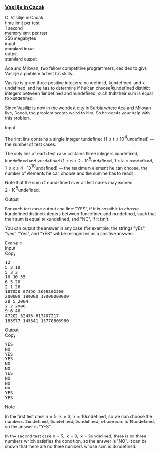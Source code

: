 <h3><a href="https://codeforces.com/contest/1878/problem/C" target="_blank" rel="noopener noreferrer">Vasilije in Cacak</a></h3>
<div class="header"><div class="title">C. Vasilije in Cacak</div><div class="time-limit"><div class="property-title">time limit per test</div>1 second</div><div class="memory-limit"><div class="property-title">memory limit per test</div>256 megabytes</div><div class="input-file input-standard"><div class="property-title">input</div>standard input</div><div class="output-file output-standard"><div class="property-title">output</div>standard output</div></div><div><p>Aca and Milovan, two fellow competitive programmers, decided to give Vasilije a problem to test his skills.</p><p>Vasilije is given three positive integers: <span class="MathJax_Preview" style="color: inherit;"><span class="MJXp-math" id="MJXp-Span-1"><span class="MJXp-mi MJXp-italic" id="MJXp-Span-2">n</span></span></span><span class="MathJax MathJax_Processed" id="MathJax-Element-1-Frame" tabindex="0" style=""><nobr><span class="math" id="MathJax-Span-1"><span style="display: inline-block; position: relative; width: 0em; height: 0px; font-size: 122%;"><span style="position: absolute;"><span class="mrow" id="MathJax-Span-2"><span class="mi" id="MathJax-Span-3" style="font-family: MathJax_Math-italic;">n</span></span></span></span></span></nobr></span>undefined, <span class="MathJax_Preview" style="color: inherit;"><span class="MJXp-math" id="MJXp-Span-3"><span class="MJXp-mi MJXp-italic" id="MJXp-Span-4">k</span></span></span><span class="MathJax MathJax_Processed" id="MathJax-Element-2-Frame" tabindex="0" style=""><nobr><span class="math" id="MathJax-Span-4"><span style="display: inline-block; position: relative; width: 0em; height: 0px; font-size: 122%;"><span style="position: absolute;"><span class="mrow" id="MathJax-Span-5"><span class="mi" id="MathJax-Span-6" style="font-family: MathJax_Math-italic;">k</span></span></span></span></span></nobr></span>undefined, and <span class="MathJax_Preview" style="color: inherit;"><span class="MJXp-math" id="MJXp-Span-5"><span class="MJXp-mi MJXp-italic" id="MJXp-Span-6">x</span></span></span><span class="MathJax MathJax_Processed" id="MathJax-Element-3-Frame" tabindex="0" style=""><nobr><span class="math" id="MathJax-Span-7"><span style="display: inline-block; position: relative; width: 0em; height: 0px; font-size: 122%;"><span style="position: absolute;"><span class="mrow" id="MathJax-Span-8"><span class="mi" id="MathJax-Span-9" style="font-family: MathJax_Math-italic;">x</span></span></span></span></span></nobr></span>undefined, and he has to determine if he can choose <span class="MathJax_Preview" style="color: inherit;"><span class="MJXp-math" id="MJXp-Span-7"><span class="MJXp-mi MJXp-italic" id="MJXp-Span-8">k</span></span></span><span class="MathJax MathJax_Processed" id="MathJax-Element-4-Frame" tabindex="0" style=""><nobr><span class="math" id="MathJax-Span-10"><span style="display: inline-block; position: relative; width: 0em; height: 0px; font-size: 122%;"><span style="position: absolute;"><span class="mrow" id="MathJax-Span-11"><span class="mi" id="MathJax-Span-12" style="font-family: MathJax_Math-italic;">k</span></span></span></span></span></nobr></span>undefined distinct integers between <span class="MathJax_Preview" style="color: inherit;"><span class="MJXp-math" id="MJXp-Span-9"><span class="MJXp-mn" id="MJXp-Span-10">1</span></span></span><span class="MathJax MathJax_Processed" id="MathJax-Element-5-Frame" tabindex="0" style=""><nobr><span class="math" id="MathJax-Span-13"><span style="display: inline-block; position: relative; width: 0em; height: 0px; font-size: 122%;"><span style="position: absolute;"><span class="mrow" id="MathJax-Span-14"><span class="mn" id="MathJax-Span-15" style="font-family: MathJax_Main;">1</span></span></span></span></span></nobr></span>undefined and <span class="MathJax_Preview" style="color: inherit;"><span class="MJXp-math" id="MJXp-Span-11"><span class="MJXp-mi MJXp-italic" id="MJXp-Span-12">n</span></span></span><span class="MathJax MathJax_Processing" id="MathJax-Element-6-Frame" tabindex="0"></span>undefined, such that their sum is equal to <span class="MathJax_Preview" style="color: inherit;"><span class="MJXp-math" id="MJXp-Span-13"><span class="MJXp-mi MJXp-italic" id="MJXp-Span-14">x</span></span></span><span class="MathJax MathJax_Processing" id="MathJax-Element-7-Frame" tabindex="0"></span>undefined.</p><p>Since Vasilije is now in the weirdest city in Serbia where Aca and Milovan live, Cacak, the problem seems weird to him. So he needs your help with this problem.</p></div><div class="input-specification"><div class="section-title">Input</div><p>The first line contains a single integer <span class="MathJax_Preview" style="color: inherit;"><span class="MJXp-math" id="MJXp-Span-15"><span class="MJXp-mi MJXp-italic" id="MJXp-Span-16">t</span></span></span><span class="MathJax MathJax_Processing" id="MathJax-Element-8-Frame" tabindex="0"></span>undefined (<span class="MathJax_Preview" style="color: inherit;"><span class="MJXp-math" id="MJXp-Span-17"><span class="MJXp-mn" id="MJXp-Span-18">1</span><span class="MJXp-mo" id="MJXp-Span-19" style="margin-left: 0.333em; margin-right: 0.333em;">≤</span><span class="MJXp-mi MJXp-italic" id="MJXp-Span-20">t</span><span class="MJXp-mo" id="MJXp-Span-21" style="margin-left: 0.333em; margin-right: 0.333em;">≤</span><span class="MJXp-msubsup" id="MJXp-Span-22"><span class="MJXp-mn" id="MJXp-Span-23" style="margin-right: 0.05em;">10</span><span class="MJXp-mn MJXp-script" id="MJXp-Span-24" style="vertical-align: 0.5em;">4</span></span></span></span><span class="MathJax MathJax_Processing" id="MathJax-Element-9-Frame" tabindex="0"></span>undefined)&nbsp;— the number of test cases.</p><p>The only line of each test case contains three integers <span class="MathJax_Preview" style="color: inherit;"><span class="MJXp-math" id="MJXp-Span-25"><span class="MJXp-mi MJXp-italic" id="MJXp-Span-26">n</span></span></span><span class="MathJax MathJax_Processing" id="MathJax-Element-10-Frame" tabindex="0"></span>undefined, <span class="MathJax_Preview" style="color: inherit;"><span class="MJXp-math" id="MJXp-Span-27"><span class="MJXp-mi MJXp-italic" id="MJXp-Span-28">k</span></span></span><span class="MathJax MathJax_Processing" id="MathJax-Element-11-Frame" tabindex="0"></span>undefined and <span class="MathJax_Preview" style="color: inherit;"><span class="MJXp-math" id="MJXp-Span-29"><span class="MJXp-mi MJXp-italic" id="MJXp-Span-30">x</span></span></span><span class="MathJax MathJax_Processing" id="MathJax-Element-12-Frame" tabindex="0"></span>undefined (<span class="MathJax_Preview" style="color: inherit;"><span class="MJXp-math" id="MJXp-Span-31"><span class="MJXp-mn" id="MJXp-Span-32">1</span><span class="MJXp-mo" id="MJXp-Span-33" style="margin-left: 0.333em; margin-right: 0.333em;">≤</span><span class="MJXp-mi MJXp-italic" id="MJXp-Span-34">n</span><span class="MJXp-mo" id="MJXp-Span-35" style="margin-left: 0.333em; margin-right: 0.333em;">≤</span><span class="MJXp-mn" id="MJXp-Span-36">2</span><span class="MJXp-mo" id="MJXp-Span-37" style="margin-left: 0.267em; margin-right: 0.267em;">⋅</span><span class="MJXp-msubsup" id="MJXp-Span-38"><span class="MJXp-mn" id="MJXp-Span-39" style="margin-right: 0.05em;">10</span><span class="MJXp-mn MJXp-script" id="MJXp-Span-40" style="vertical-align: 0.5em;">5</span></span></span></span><span class="MathJax MathJax_Processing" id="MathJax-Element-13-Frame" tabindex="0"></span>undefined, <span class="MathJax_Preview" style="color: inherit;"><span class="MJXp-math" id="MJXp-Span-41"><span class="MJXp-mn" id="MJXp-Span-42">1</span><span class="MJXp-mo" id="MJXp-Span-43" style="margin-left: 0.333em; margin-right: 0.333em;">≤</span><span class="MJXp-mi MJXp-italic" id="MJXp-Span-44">k</span><span class="MJXp-mo" id="MJXp-Span-45" style="margin-left: 0.333em; margin-right: 0.333em;">≤</span><span class="MJXp-mi MJXp-italic" id="MJXp-Span-46">n</span></span></span><span class="MathJax MathJax_Processing" id="MathJax-Element-14-Frame" tabindex="0"></span>undefined, <span class="MathJax_Preview" style="color: inherit;"><span class="MJXp-math" id="MJXp-Span-47"><span class="MJXp-mn" id="MJXp-Span-48">1</span><span class="MJXp-mo" id="MJXp-Span-49" style="margin-left: 0.333em; margin-right: 0.333em;">≤</span><span class="MJXp-mi MJXp-italic" id="MJXp-Span-50">x</span><span class="MJXp-mo" id="MJXp-Span-51" style="margin-left: 0.333em; margin-right: 0.333em;">≤</span><span class="MJXp-mn" id="MJXp-Span-52">4</span><span class="MJXp-mo" id="MJXp-Span-53" style="margin-left: 0.267em; margin-right: 0.267em;">⋅</span><span class="MJXp-msubsup" id="MJXp-Span-54"><span class="MJXp-mn" id="MJXp-Span-55" style="margin-right: 0.05em;">10</span><span class="MJXp-mrow MJXp-script" id="MJXp-Span-56" style="vertical-align: 0.5em;"><span class="MJXp-mn" id="MJXp-Span-57">10</span></span></span></span></span><span class="MathJax MathJax_Processing" id="MathJax-Element-15-Frame" tabindex="0"></span>undefined)&nbsp;— the maximum element he can choose, the number of elements he can choose and the sum he has to reach.</p><p>Note that the sum of <span class="MathJax_Preview" style="color: inherit;"><span class="MJXp-math" id="MJXp-Span-58"><span class="MJXp-mi MJXp-italic" id="MJXp-Span-59">n</span></span></span><span class="MathJax MathJax_Processing" id="MathJax-Element-16-Frame" tabindex="0"></span>undefined over all test cases <span class="tex-font-style-bf">may exceed</span> <span class="MathJax_Preview" style="color: inherit;"><span class="MJXp-math" id="MJXp-Span-60"><span class="MJXp-mn" id="MJXp-Span-61">2</span><span class="MJXp-mo" id="MJXp-Span-62" style="margin-left: 0.267em; margin-right: 0.267em;">⋅</span><span class="MJXp-msubsup" id="MJXp-Span-63"><span class="MJXp-mn" id="MJXp-Span-64" style="margin-right: 0.05em;">10</span><span class="MJXp-mn MJXp-script" id="MJXp-Span-65" style="vertical-align: 0.5em;">5</span></span></span></span><span class="MathJax MathJax_Processing" id="MathJax-Element-17-Frame" tabindex="0"></span>undefined.</p></div><div class="output-specification"><div class="section-title">Output</div><p>For each test case output one line: "<span class="tex-font-style-tt">YES</span>", if it is possible to choose <span class="MathJax_Preview" style="color: inherit;"><span class="MJXp-math" id="MJXp-Span-66"><span class="MJXp-mi MJXp-italic" id="MJXp-Span-67">k</span></span></span><span class="MathJax MathJax_Processing" id="MathJax-Element-18-Frame" tabindex="0"></span>undefined distinct integers between <span class="MathJax_Preview" style="color: inherit;"><span class="MJXp-math" id="MJXp-Span-68"><span class="MJXp-mn" id="MJXp-Span-69">1</span></span></span><span class="MathJax MathJax_Processing" id="MathJax-Element-19-Frame" tabindex="0"></span>undefined and <span class="MathJax_Preview" style="color: inherit;"><span class="MJXp-math" id="MJXp-Span-70"><span class="MJXp-mi MJXp-italic" id="MJXp-Span-71">n</span></span></span><span class="MathJax MathJax_Processing" id="MathJax-Element-20-Frame" tabindex="0"></span>undefined, such that their sum is equal to <span class="MathJax_Preview" style="color: inherit;"><span class="MJXp-math" id="MJXp-Span-72"><span class="MJXp-mi MJXp-italic" id="MJXp-Span-73">x</span></span></span><span class="MathJax MathJax_Processing" id="MathJax-Element-21-Frame" tabindex="0"></span>undefined, and "<span class="tex-font-style-tt">NO</span>", if it isn't. </p><p>You can output the answer in any case (for example, the strings "<span class="tex-font-style-tt">yEs</span>", "<span class="tex-font-style-tt">yes</span>", "<span class="tex-font-style-tt">Yes</span>", and "<span class="tex-font-style-tt">YES</span>" will be recognized as a positive answer).</p></div><div class="sample-tests"><div class="section-title">Example</div><div class="sample-test"><div class="input"><div class="title">Input<div title="Copy" data-clipboard-target="#id009056387826615596" id="id005163275881567055" class="input-output-copier">Copy</div></div><pre id="id009056387826615596"><div class="test-example-line test-example-line-even test-example-line-0">12</div><div class="test-example-line test-example-line-odd test-example-line-1">5 3 10</div><div class="test-example-line test-example-line-even test-example-line-2">5 3 3</div><div class="test-example-line test-example-line-odd test-example-line-3">10 10 55</div><div class="test-example-line test-example-line-even test-example-line-4">6 5 20</div><div class="test-example-line test-example-line-odd test-example-line-5">2 1 26</div><div class="test-example-line test-example-line-even test-example-line-6">187856 87856 2609202300</div><div class="test-example-line test-example-line-odd test-example-line-7">200000 190000 19000000000</div><div class="test-example-line test-example-line-even test-example-line-8">28 5 2004</div><div class="test-example-line test-example-line-odd test-example-line-9">2 2 2006</div><div class="test-example-line test-example-line-even test-example-line-10">9 6 40</div><div class="test-example-line test-example-line-odd test-example-line-11">47202 32455 613407217</div><div class="test-example-line test-example-line-even test-example-line-12">185977 145541 15770805980</div></pre></div><div class="output"><div class="title">Output<div title="Copy" data-clipboard-target="#id007369110432336496" id="id005347840415483901" class="input-output-copier">Copy</div></div><pre id="id007369110432336496">YES
NO
YES
YES
NO
NO
YES
NO
NO
NO
YES
YES
</pre></div></div></div><div class="note"><div class="section-title">Note</div><p>In the first test case <span class="MathJax_Preview" style="color: inherit;"><span class="MJXp-math" id="MJXp-Span-74"><span class="MJXp-mi MJXp-italic" id="MJXp-Span-75">n</span><span class="MJXp-mo" id="MJXp-Span-76" style="margin-left: 0.333em; margin-right: 0.333em;">=</span><span class="MJXp-mn" id="MJXp-Span-77">5</span><span class="MJXp-mo" id="MJXp-Span-78" style="margin-left: 0em; margin-right: 0.222em;">,</span><span class="MJXp-mtext" id="MJXp-Span-79">&nbsp;</span><span class="MJXp-mi MJXp-italic" id="MJXp-Span-80">k</span><span class="MJXp-mo" id="MJXp-Span-81" style="margin-left: 0.333em; margin-right: 0.333em;">=</span><span class="MJXp-mn" id="MJXp-Span-82">3</span><span class="MJXp-mo" id="MJXp-Span-83" style="margin-left: 0em; margin-right: 0.222em;">,</span><span class="MJXp-mtext" id="MJXp-Span-84">&nbsp;</span><span class="MJXp-mi MJXp-italic" id="MJXp-Span-85">x</span><span class="MJXp-mo" id="MJXp-Span-86" style="margin-left: 0.333em; margin-right: 0.333em;">=</span><span class="MJXp-mn" id="MJXp-Span-87">10</span></span></span><span class="MathJax MathJax_Processing" id="MathJax-Element-22-Frame" tabindex="0"></span>undefined, so we can choose the numbers: <span class="MathJax_Preview" style="color: inherit;"><span class="MJXp-math" id="MJXp-Span-88"><span class="MJXp-mn" id="MJXp-Span-89">2</span></span></span><span class="MathJax MathJax_Processing" id="MathJax-Element-23-Frame" tabindex="0"></span>undefined, <span class="MathJax_Preview" style="color: inherit;"><span class="MJXp-math" id="MJXp-Span-90"><span class="MJXp-mn" id="MJXp-Span-91">3</span></span></span><span class="MathJax MathJax_Processing" id="MathJax-Element-24-Frame" tabindex="0"></span>undefined, <span class="MathJax_Preview" style="color: inherit;"><span class="MJXp-math" id="MJXp-Span-92"><span class="MJXp-mn" id="MJXp-Span-93">5</span></span></span><span class="MathJax MathJax_Processing" id="MathJax-Element-25-Frame" tabindex="0"></span>undefined, whose sum is <span class="MathJax_Preview" style="color: inherit;"><span class="MJXp-math" id="MJXp-Span-94"><span class="MJXp-mn" id="MJXp-Span-95">10</span></span></span><span class="MathJax MathJax_Processing" id="MathJax-Element-26-Frame" tabindex="0"></span>undefined, so the answer is "<span class="tex-font-style-tt">YES</span>".</p><p>In the second test case <span class="MathJax_Preview" style="color: inherit;"><span class="MJXp-math" id="MJXp-Span-96"><span class="MJXp-mi MJXp-italic" id="MJXp-Span-97">n</span><span class="MJXp-mo" id="MJXp-Span-98" style="margin-left: 0.333em; margin-right: 0.333em;">=</span><span class="MJXp-mn" id="MJXp-Span-99">5</span><span class="MJXp-mo" id="MJXp-Span-100" style="margin-left: 0em; margin-right: 0.222em;">,</span><span class="MJXp-mtext" id="MJXp-Span-101">&nbsp;</span><span class="MJXp-mi MJXp-italic" id="MJXp-Span-102">k</span><span class="MJXp-mo" id="MJXp-Span-103" style="margin-left: 0.333em; margin-right: 0.333em;">=</span><span class="MJXp-mn" id="MJXp-Span-104">3</span><span class="MJXp-mo" id="MJXp-Span-105" style="margin-left: 0em; margin-right: 0.222em;">,</span><span class="MJXp-mtext" id="MJXp-Span-106">&nbsp;</span><span class="MJXp-mi MJXp-italic" id="MJXp-Span-107">x</span><span class="MJXp-mo" id="MJXp-Span-108" style="margin-left: 0.333em; margin-right: 0.333em;">=</span><span class="MJXp-mn" id="MJXp-Span-109">3</span></span></span><span class="MathJax MathJax_Processing" id="MathJax-Element-27-Frame" tabindex="0"></span>undefined, there is no three numbers which satisfies the condition, so the answer is "<span class="tex-font-style-tt">NO</span>". It can be shown that there are no three numbers whose sum is <span class="MathJax_Preview" style="color: inherit;"><span class="MJXp-math" id="MJXp-Span-110"><span class="MJXp-mn" id="MJXp-Span-111">3</span></span></span><span class="MathJax MathJax_Processing" id="MathJax-Element-28-Frame" tabindex="0"></span>undefined.</p></div>